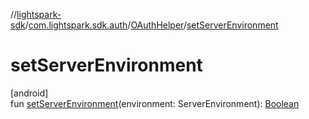 //[lightspark-sdk](../../../index.md)/[com.lightspark.sdk.auth](../index.md)/[OAuthHelper](index.md)/[setServerEnvironment](set-server-environment.md)

# setServerEnvironment

[android]\
fun [setServerEnvironment](set-server-environment.md)(environment: ServerEnvironment): [Boolean](https://kotlinlang.org/api/latest/jvm/stdlib/kotlin/-boolean/index.html)
